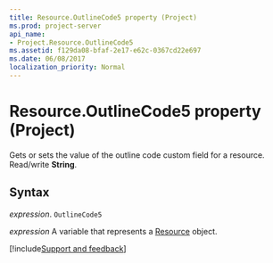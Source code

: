 ```yaml
---
title: Resource.OutlineCode5 property (Project)
ms.prod: project-server
api_name:
- Project.Resource.OutlineCode5
ms.assetid: f129da08-bfaf-2e17-e62c-0367cd22e697
ms.date: 06/08/2017
localization_priority: Normal
---
```



# Resource.OutlineCode5 property (Project)

 Gets or sets the value of the outline code custom field for a resource. Read/write **String**.


## Syntax

_expression_. `OutlineCode5`

_expression_ A variable that represents a [Resource](./Project.Resource.md) object.

[!include[Support and feedback](~/includes/feedback-boilerplate.md)]